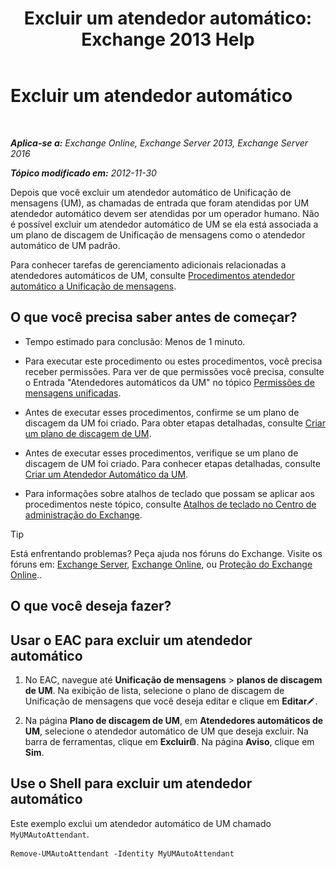 ﻿---
title: 'Excluir um atendedor automático: Exchange 2013 Help'
TOCTitle: Excluir um atendedor automático
ms:assetid: 92846bbc-e6b9-45fc-8702-ef5c92eeb08f
ms:mtpsurl: https://technet.microsoft.com/pt-br/library/Bb123780(v=EXCHG.150)
ms:contentKeyID: 50486195
ms.date: 05/22/2018
mtps_version: v=EXCHG.150
ms.translationtype: MT
---

# Excluir um atendedor automático

 

_**Aplica-se a:** Exchange Online, Exchange Server 2013, Exchange Server 2016_

_**Tópico modificado em:** 2012-11-30_

Depois que você excluir um atendedor automático de Unificação de mensagens (UM), as chamadas de entrada que foram atendidas por UM atendedor automático devem ser atendidas por um operador humano. Não é possível excluir um atendedor automático de UM se ela está associada a um plano de discagem de Unificação de mensagens como o atendedor automático de UM padrão.

Para conhecer tarefas de gerenciamento adicionais relacionadas a atendedores automáticos de UM, consulte [Procedimentos atendedor automático a Unificação de mensagens](um-auto-attendant-procedures-exchange-2013-help.md).

## O que você precisa saber antes de começar?

  - Tempo estimado para conclusão: Menos de 1 minuto.

  - Para executar este procedimento ou estes procedimentos, você precisa receber permissões. Para ver de que permissões você precisa, consulte o Entrada "Atendedores automáticos da UM" no tópico [Permissões de mensagens unificadas](unified-messaging-permissions-exchange-2013-help.md).

  - Antes de executar esses procedimentos, confirme se um plano de discagem da UM foi criado. Para obter etapas detalhadas, consulte [Criar um plano de discagem de UM](create-a-um-dial-plan-exchange-2013-help.md).

  - Antes de executar esses procedimentos, verifique se um plano de discagem de UM foi criado. Para conhecer etapas detalhadas, consulte [Criar um Atendedor Automático da UM](create-a-um-auto-attendant-exchange-2013-help.md).

  - Para informações sobre atalhos de teclado que possam se aplicar aos procedimentos neste tópico, consulte [Atalhos de teclado no Centro de administração do Exchange](keyboard-shortcuts-in-the-exchange-admin-center-exchange-online-protection-help.md).


> [!TIP]
> Está enfrentando problemas? Peça ajuda nos fóruns do Exchange. Visite os fóruns em: <A href="https://go.microsoft.com/fwlink/p/?linkid=60612">Exchange Server</A>, <A href="https://go.microsoft.com/fwlink/p/?linkid=267542">Exchange Online</A>, ou <A href="https://go.microsoft.com/fwlink/p/?linkid=285351">Proteção do Exchange Online</A>..



## O que você deseja fazer?

## Usar o EAC para excluir um atendedor automático

1.  No EAC, navegue até **Unificação de mensagens** \> **planos de discagem de UM**. Na exibição de lista, selecione o plano de discagem de Unificação de mensagens que você deseja editar e clique em **Editar**![Ícone de edição](images/JJ218640.6f53ccb2-1f13-4c02-bea0-30690e6ea71d(EXCHG.150).gif "Ícone de edição").

2.  Na página **Plano de discagem de UM**, em **Atendedores automáticos de UM**, selecione o atendedor automático de UM que deseja excluir. Na barra de ferramentas, clique em **Excluir**![Excluir ícone](images/JJ673559.14f639f6-61e8-4418-bbfb-0db14de9d2f5(EXCHG.150).gif "Excluir ícone"). Na página **Aviso**, clique em **Sim**.

## Use o Shell para excluir um atendedor automático

Este exemplo exclui um atendedor automático de UM chamado `MyUMAutoAttendant`.

    Remove-UMAutoAttendant -Identity MyUMAutoAttendant

